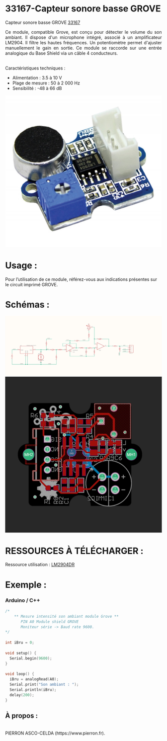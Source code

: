 # 33167-Capteur sonore basse GROVE

Capteur sonore basse GROVE [33167](https://www.pierron.fr/capteur-sonore-basse-grove.html)

<div style="text-align: justify">Ce module, compatible Grove, est conçu pour détecter le volume du son ambiant. Il dispose d'un microphone intégré, associé à un amplificateur LM2904. Il filtre les hautes fréquences. Un potentiomètre permet d'ajuster manuellement le gain en sortie.
Ce module se raccorde sur une entrée analogique du Base Shield via un câble 4 conducteurs.</div>
<br>

Caractéristiques techniques :
- Alimentation : 3.5 à 10 V
- Plage de mesure : 50 à 2 000 Hz
- Sensibilité : -48 à 66 dB

![L-33167](/img/L-33167.jpg)

# Usage :
Pour l’utilisation de ce module, référez-vous aux indications présentes sur le circuit imprimé GROVE.

# Schémas :

![SCH-33167](/img/SCH-33167.jpg)
![BRD-33167](/img/BRD-33167.jpg)

# RESSOURCES À TÉLÉCHARGER :

Ressource utilisation : [LM2904DR](https://github.com/pierron-asco-celda/33167-Capteur_sonore_basse_GROVE/blob/main/src/Datasheet_LM2904DR.pdf)

# Exemple :
### Arduino / C++
```cpp
/*
    ** Mesure intensité son ambiant module Grove **
       PIN A0 Module shield GROVE
       Moniteur série -> Baud rate 9600.
*/

int iBru = 0;

void setup() {
  Serial.begin(9600);
}

void loop() {
  iBru = analogRead(A0);
  Serial.print("Son ambiant : ");
  Serial.println(iBru);
  delay(200);
}
```
## À propos :
<br>
PIERRON ASCO-CELDA (https://www.pierron.fr).
